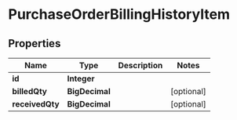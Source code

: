 

# PurchaseOrderBillingHistoryItem


## Properties

| Name | Type | Description | Notes |
|------------ | ------------- | ------------- | -------------|
|**id** | **Integer** |  |  |
|**billedQty** | **BigDecimal** |  |  [optional] |
|**receivedQty** | **BigDecimal** |  |  [optional] |



